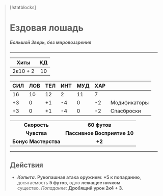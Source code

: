 >[!statblocks]
># Ездовая лошадь
>##### Большой Зверь, без мировоззрения
>---
>| Хиты | КД |
>| :---: | :---: |
>| 2к10 + 2 | 10 |
>
>| **СИЛ** | **ЛОВ** | **ТЕЛ** | **ИНТ** | **МУД** | **ХАР** | |
>| ------ | ------- | ------ | ------ | ------- | ------ | ------ |
>| 16 | 10 | 12 | 2 | 11 | 7 | |
>| +3 | 0 | +1 | -4 | 0 | -2 | Модификаторы |
>| +3 | 0 | +1 | -4 | 0 | -2 | Спасброски |
>
>| | |
>| :---: | :---: |
>| **Скорость** | **60 футов** |
>| **Чувства** | **Пассивное Восприятие 10** |
>| **Бонус Мастерства** | **+2** |
>---
> ## Действия
>- _**Копыта.**_ **Рукопашная атака оружием**: **+5 к попаданию**, досягаемость **5 футов**, одно **лежащее ничком** существо. _Попадание_: **Дробящий урон 2к4 + 3**.
